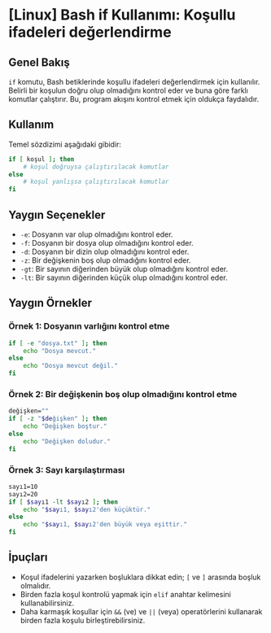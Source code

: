 # [Linux] Bash if Kullanımı: Koşullu ifadeleri değerlendirme

## Genel Bakış
`if` komutu, Bash betiklerinde koşullu ifadeleri değerlendirmek için kullanılır. Belirli bir koşulun doğru olup olmadığını kontrol eder ve buna göre farklı komutlar çalıştırır. Bu, program akışını kontrol etmek için oldukça faydalıdır.

## Kullanım
Temel sözdizimi aşağıdaki gibidir:
```bash
if [ koşul ]; then
    # koşul doğruysa çalıştırılacak komutlar
else
    # koşul yanlışsa çalıştırılacak komutlar
fi
```

## Yaygın Seçenekler
- `-e`: Dosyanın var olup olmadığını kontrol eder.
- `-f`: Dosyanın bir dosya olup olmadığını kontrol eder.
- `-d`: Dosyanın bir dizin olup olmadığını kontrol eder.
- `-z`: Bir değişkenin boş olup olmadığını kontrol eder.
- `-gt`: Bir sayının diğerinden büyük olup olmadığını kontrol eder.
- `-lt`: Bir sayının diğerinden küçük olup olmadığını kontrol eder.

## Yaygın Örnekler

### Örnek 1: Dosyanın varlığını kontrol etme
```bash
if [ -e "dosya.txt" ]; then
    echo "Dosya mevcut."
else
    echo "Dosya mevcut değil."
fi
```

### Örnek 2: Bir değişkenin boş olup olmadığını kontrol etme
```bash
değişken=""
if [ -z "$değişken" ]; then
    echo "Değişken boştur."
else
    echo "Değişken doludur."
fi
```

### Örnek 3: Sayı karşılaştırması
```bash
sayı1=10
sayı2=20
if [ $sayı1 -lt $sayı2 ]; then
    echo "$sayı1, $sayı2'den küçüktür."
else
    echo "$sayı1, $sayı2'den büyük veya eşittir."
fi
```

## İpuçları
- Koşul ifadelerini yazarken boşluklara dikkat edin; `[` ve `]` arasında boşluk olmalıdır.
- Birden fazla koşul kontrolü yapmak için `elif` anahtar kelimesini kullanabilirsiniz.
- Daha karmaşık koşullar için `&&` (ve) ve `||` (veya) operatörlerini kullanarak birden fazla koşulu birleştirebilirsiniz.